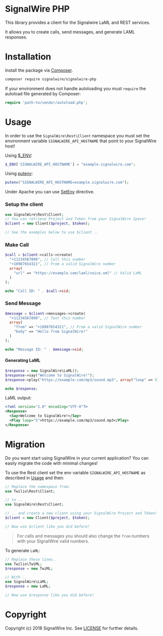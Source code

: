 # SignalWire PHP

This library provides a client for the Signalwire LaML and REST services.

It allows you to create calls, send messages, and generate LAML responses.

# Installation

Install the package via [Composer](https://getcomposer.org/).

```bash
composer require signalwire/signalwire-php
```

If your environment does not handle autoloading you must `require` the autoload file generated by Composer:
```php
require 'path-to/vendor/autoload.php';
```

# Usage

In order to use the `SignalWire\Rest\Client` namespace you must set the environment variable `SIGNALWIRE_API_HOSTNAME` that point to your SignalWire host!

Using [$_ENV](http://php.net/manual/it/reserved.variables.environment.php):
```php
$_ENV['SIGNALWIRE_API_HOSTNAME'] = "example.signalwire.com";
```

Using [putenv](http://php.net/manual/it/function.putenv.php):

```php
putenv("SIGNALWIRE_API_HOSTNAME=example.signalwire.com");
```

Under Apache you can use [SetEnv](https://httpd.apache.org/docs/2.4/mod/mod_env.html#setenv) directive.
### Setup the client
```php
use SignalWire\Rest\Client;
// You can retrieve Project and Token from your SignalWire Space!
$client = new Client($project, $token);

// See the examples below to use $client ..
```

### Make Call
```php
$call = $client->calls->create(
  "+11234567890", // Call this number
  "+10987654321", // From a valid SignalWire number
  array(
    "url" => "https://example.com/laml/voice.xml" // Valid LaML
  )
);

echo "Call ID: " . $call->sid;
```

### Send Message
```php
$message = $client->messages->create(
  "+11234567890", // Text this number
  array(
    "from" => "+10987654321", // From a valid SignalWire number
    "body" => "Hello from SignalWire!"
  )
);

echo "Message ID: " . $message->sid;
```

#### Generating LaML
```php
$response = new SignalWire\LaML();
$response->say("Welcome to SignalWire!");
$response->play("https://example.com/mp3/sound.mp3", array("loop" => 5));

echo $response;
```

LaML output:

```xml
<?xml version="1.0" encoding="UTF-8"?>
<Response>
  <Say>Welcome to SignalWire!</Say>
  <Play loop="5">https://example.com/mp3/sound.mp3</Play>
</Response>
```

# Migration
Do you want start using SignalWire in your current application? You can easily migrate the code with minimal changes!

To use the Rest client set the env variable `SIGNALWIRE_API_HOSTNAME` as described in [Usage](#usage) and then:
```php
// Replace the namespace from:
use Twilio\Rest\Client;

// to ..
use SignalWire\Rest\Client;

// .. and create a new client using your SignalWire Project and Token!
$client = new Client($project, $token);

// Now use $client like you did before!
```
> For calls and messages you should also change the `from` numbers with your SignalWire valid numbers.

To generate `LaML`:

```php
// Replace these lines..
use Twilio\TwiML;
$response = new TwiML;

// With ..
use SignalWire\LaML;
$response = new LaML;

// Now use $response like you did before!
```

# Copyright

Copyright (c) 2018 SignalWire Inc. See [LICENSE](https://github.com/signalwire/signalwire-php/blob/master/LICENSE) for
further details.